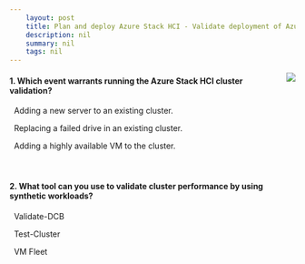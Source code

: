 ```yaml
---
    layout: post
    title: Plan and deploy Azure Stack HCI - Validate deployment of Azure Stack HCI
    description: nil
    summary: nil
    tags: nil
---
```



 <a target="_blank" href="https://docs.microsoft.com/en-us/learn/modules/azure-stack-hci-plan-deploy/5-verify-deployment/"><i class="fas fa-external-link-alt"></i> </a>
 <img align="right" src="https://docs.microsoft.com/en-us/learn/achievements/azure-stack-hci-plan-deploy.svg">
####  1. Which event warrants running the Azure Stack HCI cluster validation?


<i class='fas fa-check-square' style='color: Dodgerblue;'></i> &nbsp;&nbsp;Adding a new server to an existing cluster.

<i class='far fa-square'></i> &nbsp;&nbsp;Replacing a failed drive in an existing cluster.

<i class='far fa-square'></i> &nbsp;&nbsp;Adding a highly available VM to the cluster.
<br />
<br />
<br />

####  2. What tool can you use to validate cluster performance by using synthetic workloads?


<i class='far fa-square'></i> &nbsp;&nbsp;Validate-DCB

<i class='far fa-square'></i> &nbsp;&nbsp;Test-Cluster

<i class='fas fa-check-square' style='color: Dodgerblue;'></i> &nbsp;&nbsp;VM Fleet
<br />
<br />
<br />
